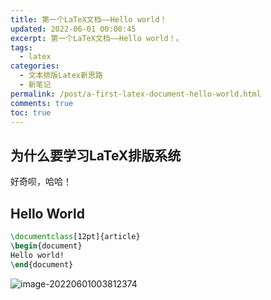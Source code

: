 ```yaml
---
title: 第一个LaTeX文档——Hello world！
updated: 2022-06-01 00:00:45
excerpt: 第一个LaTeX文档——Hello world！。
tags:
  - latex
categories:
  - 文本排版Latex新思路
  - 新笔记
permalink: /post/a-first-latex-document-hello-world.html
comments: true
toc: true
---
```

## 为什么要学习LaTeX排版系统

好奇呗，哈哈！

## Hello World

```latex
\documentclass[12pt]{article}
\begin{document}
Hello world!
\end{document}
```

![image-20220601003812374](https://img1.terwer.space/20220601012319.png)